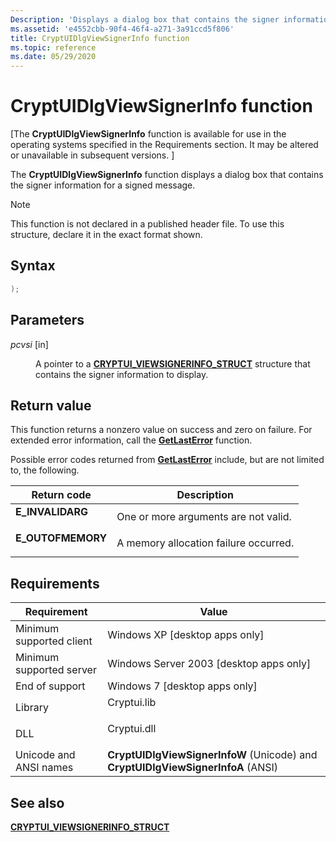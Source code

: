 ```yaml
---
Description: 'Displays a dialog box that contains the signer information for a signed message.'
ms.assetid: 'e4552cbb-90f4-46f4-a271-3a91ccd5f806'
title: CryptUIDlgViewSignerInfo function
ms.topic: reference
ms.date: 05/29/2020
---
```


# CryptUIDlgViewSignerInfo function

\[The **CryptUIDlgViewSignerInfo** function is available for use in the operating systems specified in the Requirements section. It may be altered or unavailable in subsequent versions. \]

The **CryptUIDlgViewSignerInfo** function displays a dialog box that contains the signer information for a signed message.

> [!Note]  
> This function is not declared in a published header file. To use this structure, declare it in the exact format shown.

## Syntax


```C++
);
```



## Parameters

<dl> <dt>

*pcvsi* \[in\]
</dt> <dd>

A pointer to a [**CRYPTUI\_VIEWSIGNERINFO\_STRUCT**](cryptui-viewsignerinfo-struct.md) structure that contains the signer information to display.

</dd> </dl>

## Return value

This function returns a nonzero value on success and zero on failure. For extended error information, call the [**GetLastError**](/windows/win32/api/errhandlingapi/nf-errhandlingapi-getlasterror) function.

Possible error codes returned from [**GetLastError**](/windows/win32/api/errhandlingapi/nf-errhandlingapi-getlasterror) include, but are not limited to, the following.



| Return code                                                                                   | Description                                      |
|-----------------------------------------------------------------------------------------------|--------------------------------------------------|
| <dl> <dt>**E\_INVALIDARG**</dt> </dl>  | One or more arguments are not valid.<br/>  |
| <dl> <dt>**E\_OUTOFMEMORY**</dt> </dl> | A memory allocation failure occurred.<br/> |

## Requirements



| Requirement | Value |
|-------------------------------------|---------------------------------------------------------------------------------------------|
| Minimum supported client<br/> | Windows XP \[desktop apps only\]<br/>                                                 |
| Minimum supported server<br/> | Windows Server 2003 \[desktop apps only\]<br/>                                        |
| End of support<br/> | Windows 7 \[desktop apps only\]<br/>                                                       |
| Library<br/>                  | <dl> <dt>Cryptui.lib</dt> </dl>      |
| DLL<br/>                      | <dl> <dt>Cryptui.dll</dt> </dl>      |
| Unicode and ANSI names<br/>   | **CryptUIDlgViewSignerInfoW** (Unicode) and **CryptUIDlgViewSignerInfoA** (ANSI)<br/> |



## See also

<dl> <dt>

[**CRYPTUI\_VIEWSIGNERINFO\_STRUCT**](cryptui-viewsignerinfo-struct.md)
</dt> </dl>
